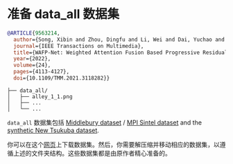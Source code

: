 # 准备 data_all 数据集

<!-- [DATASET] -->

```bibtex
@ARTICLE{9563214,
  author={Song, Xibin and Zhou, Dingfu and Li, Wei and Dai, Yuchao and Liu, Liu and Li, Hongdong and Yang, Ruigang and Zhang, Liangjun},
  journal={IEEE Transactions on Multimedia}, 
  title={WAFP-Net: Weighted Attention Fusion Based Progressive Residual Learning for Depth Map Super-Resolution}, 
  year={2022},
  volume={24},
  pages={4113-4127},
  doi={10.1109/TMM.2021.3118282}}
```

```text
├── data_all/
│   ├── alley_1_1.png
│   ├── ...
│   └── ...
```

 `data_all` 数据集包括 [Middlebury dataset](https://vision.middlebury.edu/stereo/data/) / [MPI Sintel dataset](http://sintel.is.tue.mpg.de/downloads) and the [synthetic New Tsukuba dataset](https://en.home.cvlab.cs.tsukuba.ac.jp/dataset).

你可以在这个[网页](https://videotag.bj.bcebos.com/Data/WAFP_data.zip)上下载数据集。然后，你需要解压缩并移动相应的数据集，以遵循上述的文件夹结构。这些数据集都是由原作者精心准备的。